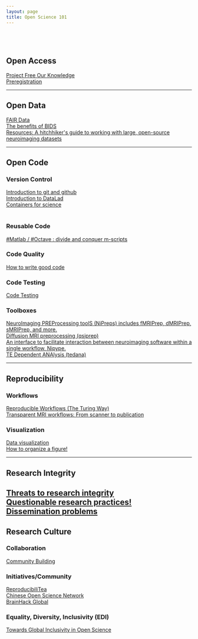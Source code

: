 ```yaml
---
layout: page
title: Open Science 101
---
```


<a href="" target="_blank"></a><br/>
---

## Open Access
<a href="https://youtu.be/_JTPtyPrMLM" target="_blank">Project Free Our Knowledge</a><br/>
<a href="https://youtu.be/Ov8Go6OecUA" target="_blank">Preregistration</a><br/>

---

## Open Data
<a href="" target="_blank">FAIR Data<a/><br/>
<a href="https://youtu.be/K9hVAr5fvJg" target="_blank">The benefits of BIDS</a><br/>
<a href='https://pubmed.ncbi.nlm.nih.gov/33288916/' target='_blank'>Resources: A hitchhiker's guide to working with large, open-source neuroimaging datasets<a/><br/>
  
---
  
## Open Code
### Version Control
<a href="https://youtu.be/zh_WFv0uk7w" target="_blank">Introduction to git and github<a/><br/>
<a href="https://youtu.be/QsAqnP7TwyY" target="_blank">Introduction to DataLad<a/><br/>
<a href="https://youtu.be/pc3YOZUG3lQ" target="_blank">Containers for science</a><br/><br/>
  
### Reusable Code<br/>
<a href="https://youtu.be/AWfrlKTLkqw" target="_blank">#Matlab / #Octave : divide and conquer m-scripts</a><br/>

### Code Quality<br/>
<a href="https://youtu.be/gfPP2pQ8Rms" target="_blank">How to write good code</a><br/>
  
### Code Testing<br/>
<a href="https://youtu.be/gfPP2pQ8Rms" target="_blank">Code Testing</a><br/>

### Toolboxes<br/>
<a href="https://www.nipreps.org/" target="_blank">NeuroImaging PREProcessing toolS (NiPreps) includes fMRIPrep, dMRIPrep, sMRIPrep, and more.</a><br/> 
<a href="https://qsiprep.readthedocs.io/en/latest/" target="_blank">Diffusion MRI preprocessing (qsiprep)</a><br/>
<a href="https://nipype.readthedocs.io/en/latest/" target="_blank">An interface to facilitate interaction between neuroimaging software within a single workflow, Nipype.</a><br/>
<a href="https://tedana.readthedocs.io/en/stable/" target="_blank">TE Dependent ANAlysis (tedana)</a><br/>
  
---
  
## Reproducibility
### Workflows
<a href="https://youtu.be/tk2eZSrM8oA" target="_blank">Reproducible Workflows (The Turing Way)</a><br/>
<a href="https://youtu.be/dSOQgyuL51U" target="_blank">Transparent MRI workflows: From scanner to publication</a><br/>
  
### Visualization
<a href="https://youtu.be/HwpYh39lPHs" target="_blank">Data visualization</a><br/>
<a href="https://youtu.be/W91kvzU0Cec" target="_blank">How to organize a figure!</a><br/>
  
---
  
## Research Integrity
<a href="https://youtu.be/x_MsPvgetxw" target="_blank">Threats to research integrity</a><br/>
<a href="https://youtu.be/tufAPd1NITQ" target="_blank">Questionable research practices!</a><br/>
<a href="https://youtu.be/UzS2Q_hrNV8" target="_blank">Dissemination problems</a><br/>
---
## Research Culture
### Collaboration<br/>
<a href="https://youtu.be/3H0zQ6odOd0" target="_blank">Community Building</a><br/>

### Initiatives/Community<br/>
<a href="https://reproducibilitea.org/about/" target="_blank">ReproducibiliTea</a><br/>
<a href="https://open-sci.cn/" target="_blank">Chinese Open Science Network</a><br/>
<a href="https://brainhack.org/" target="_blank">BrainHack Global</a><br/>
### Equality, Diversity, Inclusivity (EDI)<br/>
<a href="https://youtu.be/RRwuOs0BA4I" target="_blank">Towards Global Inclusivity in Open Science</a><br/>
